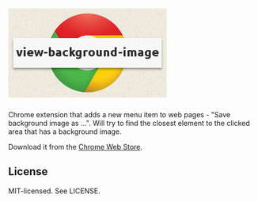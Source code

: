 # ![view-background-image](assets/320x180.png)

Chrome extension that adds a new menu item to web pages - "Save background image as ...". Will try to find the closest element to the clicked area that has a background image.

Download it from the [Chrome Web Store](https://chrome.google.com/webstore/detail/view-background-image/mjbfbknmcdpofdfkeencgjaolgcddglh).

## License

MIT-licensed. See LICENSE.
